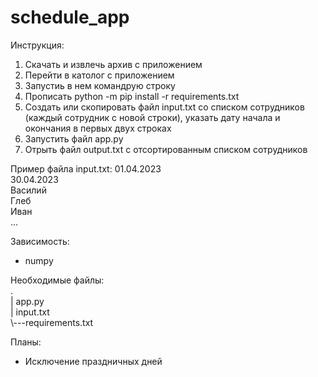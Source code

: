 # schedule_app

Инструкция:
  1. Скачать и извлечь архив с приложением
  2. Перейти в католог с приложением
  3. Запустиь в нем командрую строку
  4. Прописать python -m pip install -r requirements.txt
  5. Создать или скопировать файл input.txt со списком сотрудников (каждый сотрудник с новой строки), указать дату начала и окончания в первых двух строках
  6. Запустить файл app.py
  7. Отрыть файл output.txt с отсортированным списком сотрудников

Пример файла input.txt:
  01.04.2023  
  30.04.2023  
  Василий  
  Глеб  
  Иван  
  ...

Зависимость:
 - numpy

Необходимые файлы:  
.  
|   app.py  
|   input.txt  
\\---requirements.txt  

Планы:
 - Исключение праздничных дней